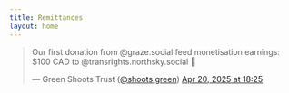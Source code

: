 ```yaml
---
title: Remittances
layout: home
---
```


<blockquote class="bluesky-embed" data-bluesky-uri="at://did:plc:p54ltweu4dezdsew763l2al2/app.bsky.feed.post/3lnb676eyrk2v" data-bluesky-cid="bafyreihfpn7ry5x4p34dluds2kksgjwdn54ya2c6oxr3gxlip545wimtja" data-bluesky-embed-color-mode="system"><p lang="en">Our first donation from @graze.social feed monetisation earnings: $100 CAD to @transrights.northsky.social 💚</p>&mdash; Green Shoots Trust (<a href="https://bsky.app/profile/did:plc:p54ltweu4dezdsew763l2al2?ref_src=embed">@shoots.green</a>) <a href="https://bsky.app/profile/did:plc:p54ltweu4dezdsew763l2al2/post/3lnb676eyrk2v?ref_src=embed">Apr 20, 2025 at 18:25</a></blockquote><script async src="https://embed.bsky.app/static/embed.js" charset="utf-8"></script>
